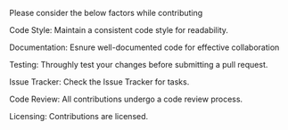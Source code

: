 Please consider the below factors while contributing

Code Style:
Maintain a consistent code style for readability.

Documentation:
Esnure well-documented code for effective collaboration

Testing:
Throughly test your changes before submitting a pull request.

Issue Tracker:
Check the Issue Tracker for tasks.

Code Review:
All contributions undergo a code review process.

Licensing:
Contributions are licensed.
